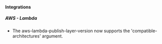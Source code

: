 
#### Integrations

##### AWS - Lambda

- The aws-lambda-publish-layer-version now supports the 'compatible-architectures' argument.
